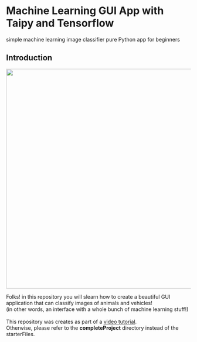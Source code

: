 # Machine Learning GUI App with Taipy and Tensorflow
simple machine learning image classifier pure Python app for beginners

## Introduction

<img src="https://github.com/MariyaSha/ml_gui_app/assets/32107652/4925650b-9ee5-4b55-ab7c-415b772762c1" width=600px>

Folks! in this repository you will slearn how to create a beautiful GUI application that can classify images of animals and vehicles!
<br>
(in other words, an interface with a whole bunch of machine learning stuff!)
<br>
<br>
This repository was creates as part of a <a href="https://youtu.be/QYreI8wXGwE" target="_blank">video tutorial</a>.
<br>
Otherwise, please refer to the <b>completeProject</b> directory instead of the starterFiles.
